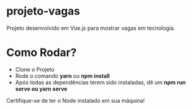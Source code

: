 # projeto-vagas
Projeto desenvolvido em Vue.js para mostrar vagas em tecnologia.

# Como Rodar? 

- Clone o Projeto
- Rode o comando **yarn** ou **npm install**
- Após todas as dependências terem sido instaladas, dê um **npm run serve ou yarn serve**

Certifique-se de ter o Node instalado em sua máquina!
